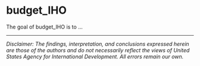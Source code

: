 
# budget_IHO

<!-- badges: start -->
<!-- badges: end -->

The goal of budget_IHO is to ...


---

*Disclaimer: The findings, interpretation, and conclusions expressed herein are those of the authors and do not necessarily reflect the views of United States Agency for International Development. All errors remain our own.*